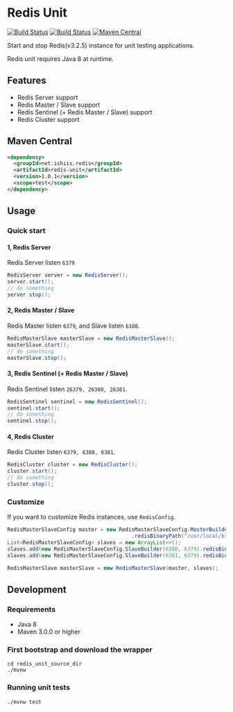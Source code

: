 Redis Unit
=================

[![Build Status](https://travis-ci.org/ishiis/redis-unit.svg?branch=master)](https://travis-ci.org/ishiis/redis-unit)
[![Build Status](https://ci.appveyor.com/api/projects/status/github/ishiis/redis-unit?branch=master&svg=true)](https://ci.appveyor.com/project/ishiis/redis-unit)
[![Maven Central](https://maven-badges.herokuapp.com/maven-central/net.ishiis.redis/redis-unit/badge.svg)](https://maven-badges.herokuapp.com/maven-central/net.ishiis.redis/redis-unit)

Start and stop Redis(v3.2.5) instance for unit testing applications.

Redis unit requires Java 8 at runtime.

## Features ##
* Redis Server support
* Redis Master / Slave support
* Redis Sentinel (+ Redis Master / Slave) support
* Redis Cluster support

## Maven Central ##
```xml
<dependency>
  <groupId>net.ishiis.redis</groupId>
  <artifactId>redis-unit</artifactId>
  <version>1.0.1</version>
  <scope>test</scope>
</dependency>
```

## Usage ##

### Quick start ###
#### 1, Redis Server ####

Redis Server listen `6379`

```java
RedisServer server = new RedisServer();
server.start();
// do something
server.stop();
```

#### 2, Redis Master / Slave ####

Redis Master listen `6379`, and Slave listen `6380`.
```java
RedisMasterSlave masterSlave = new RedisMasterSlave();
masterSlave.start();
// do something
masterSlave.stop();
```

#### 3, Redis Sentinel (+ Redis Master / Slave) ####

Redis Sentinel listen `26379, 26380, 26381`.

```java
RedisSentinel sentinel = new RedisSentinel();
sentinel.start();
// do something
sentinel.stop();
```

#### 4, Redis Cluster ####

Redis Cluster listen `6379, 6380, 6381`.

```java
RedisCluster cluster = new RedisCluster();
cluster.start();
// do something
cluster.stop();
```

### Customize ###
If you want to customize Redis instances, use `RedisConfig`.

```java
RedisMasterSlaveConfig master = new RedisMasterSlaveConfig.MasterBuilder(6379)
                                        .redisBinaryPath("/usr/local/bin/redis-server").build();
List<RedisMasterSlaveConfig> slaves = new ArrayList<>();
slaves.add(new RedisMasterSlaveConfig.SlaveBuilder(6380, 6379).redisBinaryPath("/usr/local/bin/redis-server").build());
slaves.add(new RedisMasterSlaveConfig.SlaveBuilder(6381, 6379).redisBinaryPath("/usr/local/bin/redis-server").build());

RedisMasterSlave masterSlave = new RedisMasterSlave(master, slaves);
```

## Development
### Requirements ###

* Java 8
* Maven 3.0.0 or higher

### First bootstrap and download the wrapper ###
```
cd redis_unit_source_dir
./mvnw
```

### Running unit tests ###
```
./mvnw test
```


